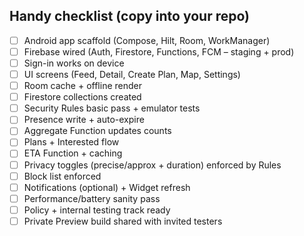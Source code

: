 ## Handy checklist (copy into your repo)

* [ ] Android app scaffold (Compose, Hilt, Room, WorkManager)
* [ ] Firebase wired (Auth, Firestore, Functions, FCM – staging + prod)
* [ ] Sign-in works on device
* [ ] UI screens (Feed, Detail, Create Plan, Map, Settings)
* [ ] Room cache + offline render
* [ ] Firestore collections created
* [ ] Security Rules basic pass + emulator tests
* [ ] Presence write + auto-expire
* [ ] Aggregate Function updates counts
* [ ] Plans + Interested flow
* [ ] ETA Function + caching
* [ ] Privacy toggles (precise/approx + duration) enforced by Rules
* [ ] Block list enforced
* [ ] Notifications (optional) + Widget refresh
* [ ] Performance/battery sanity pass
* [ ] Policy + internal testing track ready
* [ ] Private Preview build shared with invited testers
